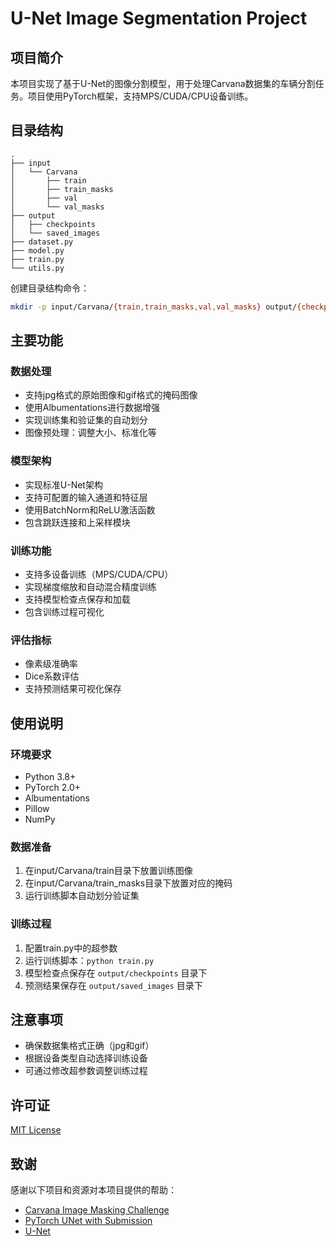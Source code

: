 # U-Net Image Segmentation Project

## 项目简介
本项目实现了基于U-Net的图像分割模型，用于处理Carvana数据集的车辆分割任务。项目使用PyTorch框架，支持MPS/CUDA/CPU设备训练。

## 目录结构
```
.
├── input
│   └── Carvana
│       ├── train
│       ├── train_masks
│       ├── val
│       └── val_masks
├── output
│   ├── checkpoints
│   └── saved_images
├── dataset.py
├── model.py
├── train.py
└── utils.py
```

创建目录结构命令：
```bash
mkdir -p input/Carvana/{train,train_masks,val,val_masks} output/{checkpoints,saved_images} && touch input/Carvana/{train,train_masks,val,val_masks}/.gitkeep output/{checkpoints,saved_images}/.gitkeep
```

## 主要功能

### 数据处理
- 支持jpg格式的原始图像和gif格式的掩码图像
- 使用Albumentations进行数据增强
- 实现训练集和验证集的自动划分
- 图像预处理：调整大小、标准化等

### 模型架构
- 实现标准U-Net架构
- 支持可配置的输入通道和特征层
- 使用BatchNorm和ReLU激活函数
- 包含跳跃连接和上采样模块

### 训练功能
- 支持多设备训练（MPS/CUDA/CPU）
- 实现梯度缩放和自动混合精度训练
- 支持模型检查点保存和加载
- 包含训练过程可视化

### 评估指标
- 像素级准确率
- Dice系数评估
- 支持预测结果可视化保存

## 使用说明

### 环境要求
- Python 3.8+
- PyTorch 2.0+
- Albumentations
- Pillow
- NumPy

### 数据准备
1. 在input/Carvana/train目录下放置训练图像
2. 在input/Carvana/train_masks目录下放置对应的掩码
3. 运行训练脚本自动划分验证集

### 训练过程
1. 配置train.py中的超参数
2. 运行训练脚本：`python train.py`
3. 模型检查点保存在 `output/checkpoints` 目录下
4. 预测结果保存在 `output/saved_images` 目录下

## 注意事项
- 确保数据集格式正确（jpg和gif）
- 根据设备类型自动选择训练设备
- 可通过修改超参数调整训练过程

## 许可证
[MIT License](https://opensource.org/licenses/MIT)

## 致谢
感谢以下项目和资源对本项目提供的帮助：
- [Carvana Image Masking Challenge](https://www.kaggle.com/competitions/carvana-image-masking-challenge/overview)
- [PyTorch UNet with Submission](https://www.kaggle.com/code/vladivashchuk/pytorch-unet-with-submission)
- [U-Net](https://arxiv.org/abs/1505.04597)
